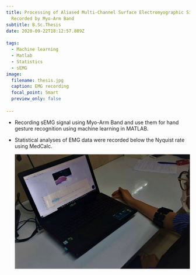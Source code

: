 ```yaml
---
title: Processing of Aliased Multi-Channel Surface Electromyographic Signals
  Recorded by Myo-Arm Band
subtitle: B.Sc.Thesis
date: 2020-09-22T18:12:57.889Z

tags:
  - Machine learning
  - Matlab
  - Statistics
  - sEMG
image:
  filename: thesis.jpg
  caption: EMG recording
  focal_point: Smart
  preview_only: false  

---
```



* Recording sEMG signal using Myo-Arm Band and use them for hand gesture recognition using machine learning in MATLAB.
* Statistical analyses of EMG data were recorded below the Nyquist rate using MedCalc.

  ![](thesis.jpg)
